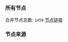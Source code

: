 ### 所有节点
合并节点总数: `1459`
[节点链接](https://raw.githubusercontent.com/rzhy1/11/master/sub/sub_merge_base64.txt)

### 节点来源
